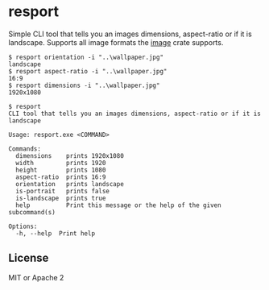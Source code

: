 # resport

Simple CLI tool that tells you an images dimensions, aspect-ratio or if it is landscape. Supports all image formats the [image](https://crates.io/crates/image) crate supports.

```
$ resport orientation -i "..\wallpaper.jpg"
landscape
$ resport aspect-ratio -i "..\wallpaper.jpg"
16:9
$ resport dimensions -i "..\wallpaper.jpg"
1920x1080

$ resport
CLI tool that tells you an images dimensions, aspect-ratio or if it is landscape

Usage: resport.exe <COMMAND>

Commands:
  dimensions    prints 1920x1080
  width         prints 1920
  height        prints 1080
  aspect-ratio  prints 16:9
  orientation   prints landscape
  is-portrait   prints false
  is-landscape  prints true
  help          Print this message or the help of the given subcommand(s)

Options:
  -h, --help  Print help
```


## License

MIT or Apache 2
